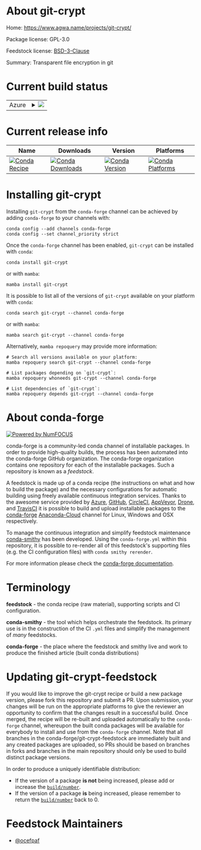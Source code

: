 About git-crypt
===============

Home: https://www.agwa.name/projects/git-crypt/

Package license: GPL-3.0

Feedstock license: [BSD-3-Clause](https://github.com/conda-forge/git-crypt-feedstock/blob/main/LICENSE.txt)

Summary: Transparent file encryption in git

Current build status
====================


<table>
    
  <tr>
    <td>Azure</td>
    <td>
      <details>
        <summary>
          <a href="https://dev.azure.com/conda-forge/feedstock-builds/_build/latest?definitionId=6700&branchName=main">
            <img src="https://dev.azure.com/conda-forge/feedstock-builds/_apis/build/status/git-crypt-feedstock?branchName=main">
          </a>
        </summary>
        <table>
          <thead><tr><th>Variant</th><th>Status</th></tr></thead>
          <tbody><tr>
              <td>linux_64</td>
              <td>
                <a href="https://dev.azure.com/conda-forge/feedstock-builds/_build/latest?definitionId=6700&branchName=main">
                  <img src="https://dev.azure.com/conda-forge/feedstock-builds/_apis/build/status/git-crypt-feedstock?branchName=main&jobName=linux&configuration=linux_64_" alt="variant">
                </a>
              </td>
            </tr><tr>
              <td>osx_64</td>
              <td>
                <a href="https://dev.azure.com/conda-forge/feedstock-builds/_build/latest?definitionId=6700&branchName=main">
                  <img src="https://dev.azure.com/conda-forge/feedstock-builds/_apis/build/status/git-crypt-feedstock?branchName=main&jobName=osx&configuration=osx_64_" alt="variant">
                </a>
              </td>
            </tr>
          </tbody>
        </table>
      </details>
    </td>
  </tr>
</table>

Current release info
====================

| Name | Downloads | Version | Platforms |
| --- | --- | --- | --- |
| [![Conda Recipe](https://img.shields.io/badge/recipe-git--crypt-green.svg)](https://anaconda.org/conda-forge/git-crypt) | [![Conda Downloads](https://img.shields.io/conda/dn/conda-forge/git-crypt.svg)](https://anaconda.org/conda-forge/git-crypt) | [![Conda Version](https://img.shields.io/conda/vn/conda-forge/git-crypt.svg)](https://anaconda.org/conda-forge/git-crypt) | [![Conda Platforms](https://img.shields.io/conda/pn/conda-forge/git-crypt.svg)](https://anaconda.org/conda-forge/git-crypt) |

Installing git-crypt
====================

Installing `git-crypt` from the `conda-forge` channel can be achieved by adding `conda-forge` to your channels with:

```
conda config --add channels conda-forge
conda config --set channel_priority strict
```

Once the `conda-forge` channel has been enabled, `git-crypt` can be installed with `conda`:

```
conda install git-crypt
```

or with `mamba`:

```
mamba install git-crypt
```

It is possible to list all of the versions of `git-crypt` available on your platform with `conda`:

```
conda search git-crypt --channel conda-forge
```

or with `mamba`:

```
mamba search git-crypt --channel conda-forge
```

Alternatively, `mamba repoquery` may provide more information:

```
# Search all versions available on your platform:
mamba repoquery search git-crypt --channel conda-forge

# List packages depending on `git-crypt`:
mamba repoquery whoneeds git-crypt --channel conda-forge

# List dependencies of `git-crypt`:
mamba repoquery depends git-crypt --channel conda-forge
```


About conda-forge
=================

[![Powered by
NumFOCUS](https://img.shields.io/badge/powered%20by-NumFOCUS-orange.svg?style=flat&colorA=E1523D&colorB=007D8A)](https://numfocus.org)

conda-forge is a community-led conda channel of installable packages.
In order to provide high-quality builds, the process has been automated into the
conda-forge GitHub organization. The conda-forge organization contains one repository
for each of the installable packages. Such a repository is known as a *feedstock*.

A feedstock is made up of a conda recipe (the instructions on what and how to build
the package) and the necessary configurations for automatic building using freely
available continuous integration services. Thanks to the awesome service provided by
[Azure](https://azure.microsoft.com/en-us/services/devops/), [GitHub](https://github.com/),
[CircleCI](https://circleci.com/), [AppVeyor](https://www.appveyor.com/),
[Drone](https://cloud.drone.io/welcome), and [TravisCI](https://travis-ci.com/)
it is possible to build and upload installable packages to the
[conda-forge](https://anaconda.org/conda-forge) [Anaconda-Cloud](https://anaconda.org/)
channel for Linux, Windows and OSX respectively.

To manage the continuous integration and simplify feedstock maintenance
[conda-smithy](https://github.com/conda-forge/conda-smithy) has been developed.
Using the ``conda-forge.yml`` within this repository, it is possible to re-render all of
this feedstock's supporting files (e.g. the CI configuration files) with ``conda smithy rerender``.

For more information please check the [conda-forge documentation](https://conda-forge.org/docs/).

Terminology
===========

**feedstock** - the conda recipe (raw material), supporting scripts and CI configuration.

**conda-smithy** - the tool which helps orchestrate the feedstock.
                   Its primary use is in the construction of the CI ``.yml`` files
                   and simplify the management of *many* feedstocks.

**conda-forge** - the place where the feedstock and smithy live and work to
                  produce the finished article (built conda distributions)


Updating git-crypt-feedstock
============================

If you would like to improve the git-crypt recipe or build a new
package version, please fork this repository and submit a PR. Upon submission,
your changes will be run on the appropriate platforms to give the reviewer an
opportunity to confirm that the changes result in a successful build. Once
merged, the recipe will be re-built and uploaded automatically to the
`conda-forge` channel, whereupon the built conda packages will be available for
everybody to install and use from the `conda-forge` channel.
Note that all branches in the conda-forge/git-crypt-feedstock are
immediately built and any created packages are uploaded, so PRs should be based
on branches in forks and branches in the main repository should only be used to
build distinct package versions.

In order to produce a uniquely identifiable distribution:
 * If the version of a package **is not** being increased, please add or increase
   the [``build/number``](https://docs.conda.io/projects/conda-build/en/latest/resources/define-metadata.html#build-number-and-string).
 * If the version of a package **is** being increased, please remember to return
   the [``build/number``](https://docs.conda.io/projects/conda-build/en/latest/resources/define-metadata.html#build-number-and-string)
   back to 0.

Feedstock Maintainers
=====================

* [@ocefpaf](https://github.com/ocefpaf/)

